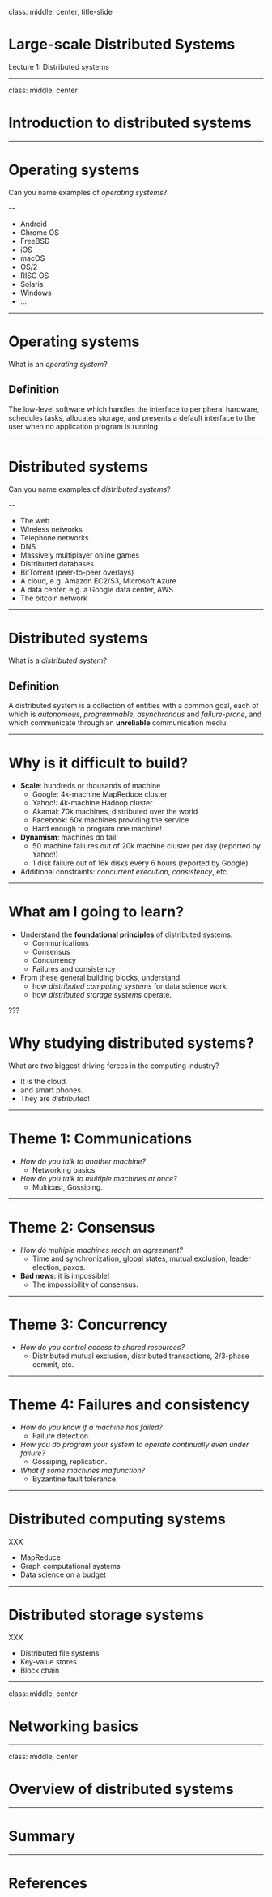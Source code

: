 class: middle, center, title-slide

# Large-scale Distributed Systems

Lecture 1: Distributed systems

---

class: middle, center

# Introduction to distributed systems

---

# Operating systems

Can you name examples of *operating systems*?

--

- Android
- Chrome OS
- FreeBSD
- iOS
- macOS
- OS/2
- RISC OS
- Solaris
- Windows
- ...

---

# Operating systems

What is an *operating system*?

## Definition

The low-level software which handles the interface to peripheral hardware,
schedules tasks, allocates storage, and presents a default interface to the user
when no application program is running.

---

# Distributed systems

Can you name examples of *distributed systems*?

--

- The web
- Wireless networks
- Telephone networks
- DNS
- Massively multiplayer online games
- Distributed databases
- BitTorrent (peer-to-peer overlays)
- A cloud, e.g. Amazon EC2/S3, Microsoft Azure
- A data center, e.g. a Google data center, AWS
- The bitcoin network

---

# Distributed systems

What is a *distributed system*?

## Definition

A distributed system is a collection of entities with a common goal, each of
which is *autonomous*, *programmable*, *asynchronous* and *failure-prone*, and
which communicate through an **unreliable** communication mediu.

---

# Why is it difficult to build?

- **Scale**: hundreds or thousands of machine
    - Google: 4k-machine MapReduce cluster
    - Yahoo!: 4k-machine Hadoop cluster
    - Akamai: 70k machines, distributed over the world
    - Facebook: 60k machines providing the service
    - Hard enough to program one machine!
- **Dynamism**: machines do fail!
    - 50 machine failures out of 20k machine cluster per day (reported by Yahoo!)
    - 1 disk failure out of 16k disks every 6 hours (reported by Google)
- Additional constraints: *concurrent execution*, *consistency*, etc.

---

# What am I going to learn?

- Understand the **foundational principles** of distributed systems.
    - Communications
    - Consensus
    - Concurrency
    - Failures and consistency
- From these general building blocks, understand
    - how *distributed computing systems* for data science work,
    - how *distributed storage systems* operate.

???

# Why studying distributed systems?

What are *two* biggest driving forces in the computing industry?
- It is the cloud.
- and smart phones.
- They are *distributed*!

---

# Theme 1: Communications

- *How do you talk to another machine?*
    - Networking basics
- *How do you talk to multiple machines at once?*
    - Multicast, Gossiping.

---

# Theme 2: Consensus

- *How do multiple machines reach an agreement?*
    - Time and synchronization, global states, mutual exclusion, leader election, paxos.
- **Bad news**: it is impossible!
    - The impossibility of consensus.

---

# Theme 3: Concurrency

- *How do you control access to shared resources?*
    - Distributed mutual exclusion, distributed transactions, 2/3-phase commit, etc.

---

# Theme 4: Failures and consistency

- *How do you know if a machine has failed?*
    - Failure detection.
- *How you do program your system to operate continually even under failure?*
    - Gossiping, replication.
- *What if some machines malfunction?*
    - Byzantine fault tolerance.

---

# Distributed computing systems

XXX

- MapReduce
- Graph computational systems
- Data science on a budget

---

# Distributed storage systems

XXX

- Distributed file systems
- Key-value stores
- Block chain

---

class: middle, center

# Networking basics

---

class: middle, center

# Overview of distributed systems

---

# Summary

---

# References
